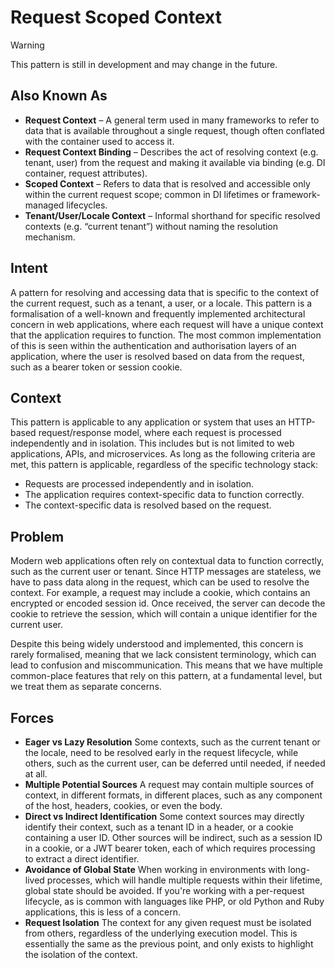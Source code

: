 # Request Scoped Context

> [!WARNING]
> This pattern is still in development and may change in the future.

## Also Known As

- **Request Context** – A general term used in many frameworks to refer to data that is available throughout a single
  request, though often conflated with the container used to access it.
- **Request Context Binding** – Describes the act of resolving context (e.g. tenant, user) from the request and making
  it available via binding (e.g. DI container, request attributes).
- **Scoped Context** – Refers to data that is resolved and accessible only within the current request scope; common in
  DI lifetimes or framework-managed lifecycles.
- **Tenant/User/Locale Context** – Informal shorthand for specific resolved contexts (e.g. “current tenant”) without
  naming the resolution mechanism.

## Intent

A pattern for resolving and accessing data that is specific to the context of the current request, such as a tenant,
a user, or a locale.
This pattern is a formalisation of a well-known and frequently implemented architectural concern in web applications,
where each request will have a unique context that the application requires to function.
The most common implementation of this is seen within the authentication and authorisation layers of an application,
where the user is resolved based on data from the request, such as a bearer token or session cookie.

## Context

This pattern is applicable to any application or system that uses an HTTP-based request/response model, where each
request is processed independently and in isolation.
This includes but is not limited to web applications, APIs, and microservices.
As long as the following criteria are met, this pattern is applicable, regardless of the specific technology stack:

- Requests are processed independently and in isolation.
- The application requires context-specific data to function correctly.
- The context-specific data is resolved based on the request.

## Problem

Modern web applications often rely on contextual data to function correctly, such as the current user or tenant.
Since HTTP messages are stateless, we have to pass data along in the request, which can be used to resolve the context.
For example, a request may include a cookie, which contains an encrypted or encoded session id.
Once received, the server can decode the cookie to retrieve the session, which will contain a unique identifier for the
current user.

Despite this being widely understood and implemented, this concern is rarely formalised, meaning that we lack
consistent terminology, which can lead to confusion and miscommunication.
This means that we have multiple common-place features that rely on this pattern, at a fundamental level, but we
treat them as separate concerns.

## Forces

- **Eager vs Lazy Resolution**
  Some contexts, such as the current tenant or the locale, need to be resolved early in the request lifecycle, while
  others, such as the current user, can be deferred until needed, if needed at all.
- **Multiple Potential Sources**
  A request may contain multiple sources of context, in different formats, in different places, such as any
  component of the host, headers, cookies, or even the body.
- **Direct vs Indirect Identification**
  Some context sources may directly identify their context, such as a tenant ID in a header, or a cookie containing
  a user ID. Other sources will be indirect,
  such as a session ID in a cookie, or a JWT bearer token, each of which requires processing to extract a direct
  identifier.
- **Avoidance of Global State**
  When working in environments with long-lived processes, which will handle multiple requests within their lifetime, 
  global state should be avoided.
  If you're working with a per-request lifecycle, as is common with languages like PHP, or old Python and Ruby 
  applications, this is less of a concern.
- **Request Isolation**
  The context for any given request must be isolated from others, regardless of the underlying execution model.
  This is essentially the same as the previous point, and only exists to highlight the isolation of the context.
